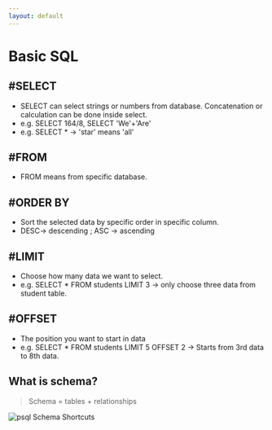 ```yaml
---
layout: default
---
```



# Basic SQL

## #SELECT
- SELECT can select strings or numbers from database. Concatenation or calculation can be done inside select.
- e.g. SELECT 164/8, SELECT 'We'+'Are'
- e.g. SELECT * -> 'star' means 'all'

## #FROM
- FROM means from specific database.

## #ORDER BY
- Sort the selected data by specific order in specific column.
- DESC-> descending ; ASC -> ascending

## #LIMIT
- Choose how many data we want to select.
- e.g. SELECT * FROM students LIMIT 3  -> only choose three data from student table.

## #OFFSET
- The position you want to start in data
- e.g. SELECT * FROM students LIMIT 5 OFFSET 2 -> Starts from 3rd data to 8th data.


## What is schema?
> Schema = tables + relationships


![psql Schema Shortcuts](https://i.imgur.com/eeJQQ7T.jpg)
